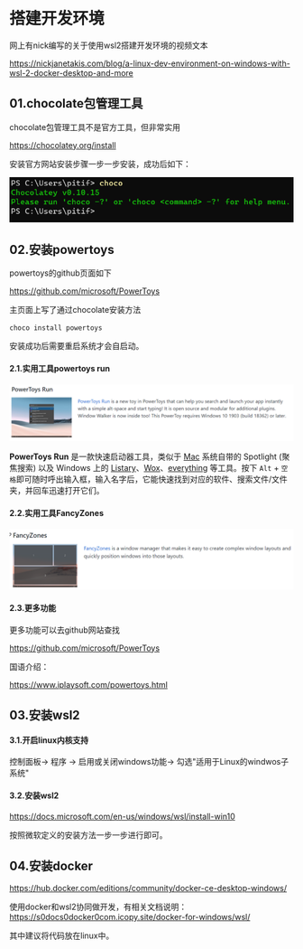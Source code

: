 # 搭建开发环境

网上有nick编写的关于使用wsl2搭建开发环境的视频文本

https://nickjanetakis.com/blog/a-linux-dev-environment-on-windows-with-wsl-2-docker-desktop-and-more

## 01.chocolate包管理工具

chocolate包管理工具不是官方工具，但非常实用

https://chocolatey.org/install

安装官方网站安装步骤一步一步安装，成功后如下：

![fail](img/2.1.png)



## 02.安装powertoys

powertoys的github页面如下

https://github.com/microsoft/PowerToys

主页面上写了通过chocolate安装方法

```
choco install powertoys
```

安装成功后需要重启系统才会自启动。



#### 2.1.实用工具powertoys run

![fail](img/2.2.png)

**PowerToys Run** 是一款快速启动器工具，类似于 [Mac](https://www.iplaysoft.com/go/mac) 系统自带的 Spotlight (聚焦搜索) 以及 Windows 上的 [Listary](https://www.iplaysoft.com/listary.html)、[Wox](https://www.iplaysoft.com/wox.html)、[everything](https://www.iplaysoft.com/search-everything.html) 等工具。按下 `Alt` + `空格`即可随时呼出输入框，输入名字后，它能快速找到对应的软件、搜索文件/文件夹，并回车迅速打开它们。

#### 2.2.实用工具FancyZones

![fajil](img/2.3.png)



#### 2.3.更多功能

更多功能可以去github网站查找

https://github.com/microsoft/PowerToys

国语介绍：

https://www.iplaysoft.com/powertoys.html



## 03.安装wsl2

#### 3.1.开启linux内核支持

控制面板-> 程序 -> 启用或关闭windows功能-> 勾选"适用于Linux的windwos子系统"



#### 3.2.安装wsl2

https://docs.microsoft.com/en-us/windows/wsl/install-win10

按照微软定义的安装方法一步一步进行即可。



## 04.安装docker

https://hub.docker.com/editions/community/docker-ce-desktop-windows/



使用docker和wsl2协同做开发，有相关文档说明：https://s0docs0docker0com.icopy.site/docker-for-windows/wsl/

其中建议将代码放在linux中。




